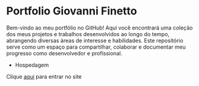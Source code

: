 # Portfolio Giovanni Finetto
Bem-vindo ao meu portfólio no GitHub! Aqui você encontrará uma coleção dos meus projetos e trabalhos desenvolvidos ao longo do tempo, abrangendo diversas áreas de interesse e habilidades. Este repositório serve como um espaço para compartilhar, colaborar e documentar meu progresso como desenvolvedor e profissional.
* Hospedagem
<p>Clique <a href="https://finett0.github.io/Portfolio-Giovanni-Finetto/">aqui</a> para entrar no site</p>
